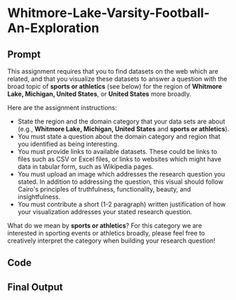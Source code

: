 # Whitmore-Lake-Varsity-Football-An-Exploration

## Prompt

This assignment requires that you to find datasets on the web which are related, and that you visualize these datasets to answer a question with the broad topic of **sports or athletics** (see below) for the region of **Whitmore Lake, Michigan, United States**, or **United States** more broadly.

Here are the assignment instructions:

 * State the region and the domain category that your data sets are about (e.g., **Whitmore Lake, Michigan, United States** and **sports or athletics**).
 * You must state a question about the domain category and region that you identified as being interesting.
 * You must provide links to available datasets. These could be links to files such as CSV or Excel files, or links to websites which might have data in tabular form, such as Wikipedia pages.
 * You must upload an image which addresses the research question you stated. In addition to addressing the question, this visual should follow Cairo's principles of truthfulness, functionality, beauty, and insightfulness.
 * You must contribute a short (1-2 paragraph) written justification of how your visualization addresses your stated research question.

What do we mean by **sports or athletics**?  For this category we are interested in sporting events or athletics broadly, please feel free to creatively interpret the category when building your research question!

## Code

## Final Output

